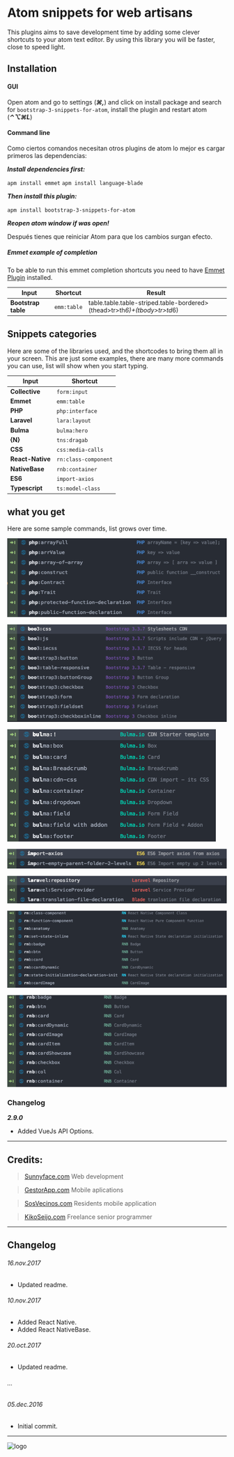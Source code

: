 # Atom snippets for web artisans

This plugins aims to save development time by adding some clever shortcuts to your atom text editor.
By using this library you will be faster, close to speed light.


## Installation

#### GUI

Open atom and go to settings (***&#8984;,***) and click on install package and search for `bootstrap-3-snippets-for-atom`, install the plugin and restart atom (***&#x2303;&#x2325;&#x2318;L***)

#### Command line

Como ciertos comandos necesitan otros plugins de atom lo mejor es cargar primeros las dependencias:

***Install dependencies first:***

  `apm install emmet`
  `apm install language-blade`

***Then install this plugin:***

  `apm install bootstrap-3-snippets-for-atom`

***Reopen atom window if was open!***

Después tienes que reiniciar Atom para que los cambios surgan efecto.

##### Emmet example of completion

To be able to run this emmet completion shortcuts you need to have [Emmet Plugin](https://github.com/emmetio/emmet-atom) installed.

Input | Shortcut | Result
------|----------|-----------
**Bootstrap table** | `emm:table` | table.table.table-striped.table-bordered>(thead>tr>th*6)+(tbody>tr>td*6)

## Snippets categories

Here are some of the libraries used, and the shortcodes to bring them all in your screen.
This are just some examples, there are many more commands you can use, list will show when you start typing.


| Input                | Shortcut
|----------------------|------------------------------------
| **Collective**       | `form:input`
| **Emmet**            | `emm:table`
| **PHP**              | `php:interface`
| **Laravel**          | `lara:layout`
| **Bulma**            | `bulma:hero`
| **{N}**              | `tns:dragab`
| **CSS**              | `css:media-calls`
| **React-Native**     | `rn:class-component`
| **NativeBase**       | `rnb:container`
| **ES6**              | `import-axios`
| **Typescript**       | `ts:model-class`

## what you get

Here are some sample commands, list grows over time.

![PHP](/res/php.png?raw=true "PHP")

![bootstrap3](/res/bootstrap3.png?raw=true "bootstrap3")

![Bulma](/res/bulma.png?raw=true "Bulma")

![ES6](/res/es6.png?raw=true "ES6")

![Laravel](/res/laravel.png?raw=true "Laravel")

![react-native](/res/react-native.png?raw=true "React-Native")

![NativeBase](/res/react.png?raw=true "NativeBase")


### Changelog

***2.9.0***
- Added VueJs API Options.

---
## Credits:

>  [Sunnyface.com](https://sunnyface.com "Programador ios málaga Marbella") Web development

> [GestorApp.com](https://gestorapp.com "Gestor de aplicaciones moviles en málaga, mijas, marbella") Mobile aplications

> [SosVecinos.com](https://sosvecinos.com "Plataforma móvil para la gestion de comunidades") Residents mobile application

> [KikoSeijo.com](https://kikoseijo.com "Programador freelance movil y Laravel") Freelance senior programmer

---
## Changelog




###### 16.nov.2017
- Updated readme.

###### 10.nov.2017
- Added React Native.
- Added React NativeBase.

###### 20.oct.2017
- Updated readme.

###### ...

###### 05.dec.2016
- Initial commit.


---


![logo]


[logo]: https://sunnyface.com/images/logo.png
